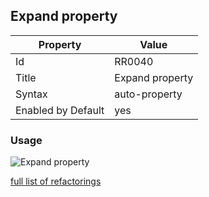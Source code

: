 ## Expand property

Property | Value
--- | ---
Id|RR0040
Title|Expand property
Syntax|auto\-property
Enabled by Default|yes

### Usage

![Expand property](../../images/refactorings/ExpandProperty.png)

[full list of refactorings](Refactorings.md)
